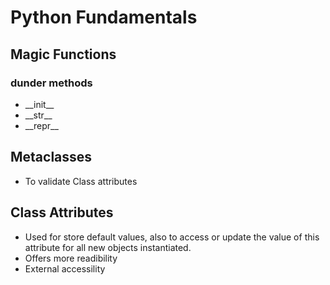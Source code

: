 # Python Fundamentals

## Magic Functions

### dunder methods

- \_\_init\__
- \_\_str\__
- \_\_repr\__

## Metaclasses

- To validate Class attributes

## Class Attributes

- Used for store default values, also to access or update the value of this attribute for all new objects instantiated.
- Offers more readibility
- External accessility